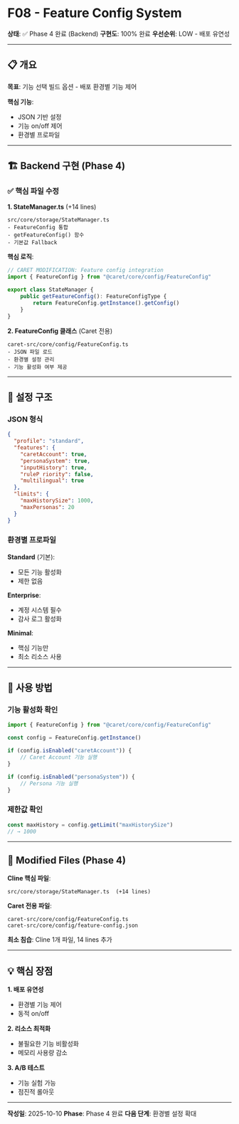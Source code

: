 # F08 - Feature Config System

**상태**: ✅ Phase 4 완료 (Backend)
**구현도**: 100% 완료
**우선순위**: LOW - 배포 유연성

---

## 📋 개요

**목표**: 기능 선택 빌드 옵션 - 배포 환경별 기능 제어

**핵심 기능**:
- JSON 기반 설정
- 기능 on/off 제어
- 환경별 프로파일

---

## 🏗️ Backend 구현 (Phase 4)

### ✅ 핵심 파일 수정

**1. StateManager.ts** (+14 lines)
```
src/core/storage/StateManager.ts
- FeatureConfig 통합
- getFeatureConfig() 함수
- 기본값 Fallback
```

**핵심 로직**:
```typescript
// CARET MODIFICATION: Feature config integration
import { FeatureConfig } from "@caret/core/config/FeatureConfig"

export class StateManager {
    public getFeatureConfig(): FeatureConfigType {
        return FeatureConfig.getInstance().getConfig()
    }
}
```

**2. FeatureConfig 클래스** (Caret 전용)
```
caret-src/core/config/FeatureConfig.ts
- JSON 파일 로드
- 환경별 설정 관리
- 기능 활성화 여부 제공
```

---

## 🔧 설정 구조

### JSON 형식

```json
{
  "profile": "standard",
  "features": {
    "caretAccount": true,
    "personaSystem": true,
    "inputHistory": true,
    "ruleP riority": false,
    "multilingual": true
  },
  "limits": {
    "maxHistorySize": 1000,
    "maxPersonas": 20
  }
}
```

### 환경별 프로파일

**Standard** (기본):
- 모든 기능 활성화
- 제한 없음

**Enterprise**:
- 계정 시스템 필수
- 감사 로그 활성화

**Minimal**:
- 핵심 기능만
- 최소 리소스 사용

---

## 📝 사용 방법

### 기능 활성화 확인

```typescript
import { FeatureConfig } from "@caret/core/config/FeatureConfig"

const config = FeatureConfig.getInstance()

if (config.isEnabled("caretAccount")) {
    // Caret Account 기능 실행
}

if (config.isEnabled("personaSystem")) {
    // Persona 기능 실행
}
```

### 제한값 확인

```typescript
const maxHistory = config.getLimit("maxHistorySize")
// → 1000
```

---

## 📝 Modified Files (Phase 4)

**Cline 핵심 파일**:
```
src/core/storage/StateManager.ts  (+14 lines)
```

**Caret 전용 파일**:
```
caret-src/core/config/FeatureConfig.ts
caret-src/core/config/feature-config.json
```

**최소 침습**: Cline 1개 파일, 14 lines 추가

---

## 💡 핵심 장점

**1. 배포 유연성**
- 환경별 기능 제어
- 동적 on/off

**2. 리소스 최적화**
- 불필요한 기능 비활성화
- 메모리 사용량 감소

**3. A/B 테스트**
- 기능 실험 가능
- 점진적 롤아웃

---

**작성일**: 2025-10-10
**Phase**: Phase 4 완료
**다음 단계**: 환경별 설정 확대
